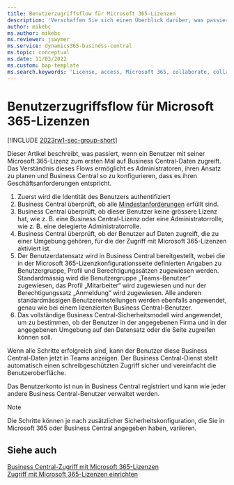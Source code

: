 ```yaml
---
title: Benutzerzugriffsflow für Microsoft 365-Lizenzen
description: 'Verschaffen Sie sich einen Überblick darüber, was passiert, wenn ein Benutzer mit seiner Microsoft 365-Lizenz zum ersten Mal auf Business Central-Daten zugreift.'
author: mikebc
ms.author: mikebc
ms.reviewer: jswymer
ms.service: dynamics365-business-central
ms.topic: conceptual
ms.date: 11/03/2022
ms.custom: bap-template
ms.search.keywords: 'License, access, Microsoft 365, collaborate, collaboration, Teams, Microsoft Teams'
---
```

# <a name="user-access-flow-for-microsoft-365-licenses"></a><a name="user-access-flow-for-microsoft-365-licenses"></a><a name="user-access-flow-for-microsoft-365-licenses"></a>Benutzerzugriffsflow für Microsoft 365-Lizenzen

[!INCLUDE [2023rw1-sec-group-short](includes/2023rw1-sec-group-short.md)]

Dieser Artikel beschreibt, was passiert, wenn ein Benutzer mit seiner Microsoft 365-Lizenz zum ersten Mal auf Business Central-Daten zugreift. Das Verständnis dieses Flows ermöglicht es Administratoren, ihren Ansatz zu planen und Business Central so zu konfigurieren, dass es ihren Geschäftsanforderungen entspricht.

1. Zuerst wird die Identität des Benutzers authentifiziert 
2. Business Central überprüft, ob alle [Mindestanforderungen](admin-access-with-m365-license.md#minimum-requirements) erfüllt sind.
3. Business Central überprüft, ob dieser Benutzer keine grössere Lizenz hat, wie z. B. eine Business Central-Lizenz oder eine Administratorrolle, wie z. B. eine delegierte Administratorrolle. 
4. Business Central überprüft, ob der Benutzer auf Daten zugreift, die zu einer Umgebung gehören, für die der Zugriff mit Microsoft 365-Lizenzen aktiviert ist. 
5. Der Benutzerdatensatz wird in Business Central bereitgestellt, wobei die in der Microsoft 365-Lizenzkonfigurationsseite definierten Angaben zu Benutzergruppe, Profil und Berechtigungssätzen zugewiesen werden. Standardmässig wird die Benutzergruppe „Teams-Benutzer“ zugewiesen, das Profil „Mitarbeiter“ wird zugewiesen und nur der Berechtigungssatz „Anmeldung“ wird zugewiesen. Alle anderen standardmässigen Benutzereinstellungen werden ebenfalls angewendet, genau wie bei einem lizenzierten Business Central-Benutzer. 
6. Das vollständige Business Central-Sicherheitsmodell wird angewendet, um zu bestimmen, ob der Benutzer in der angegebenen Firma und in der angegebenen Umgebung auf den Datensatz oder die Seite zugreifen können soll. 

Wenn alle Schritte erfolgreich sind, kann der Benutzer diese Business Central-Daten jetzt in Teams anzeigen. Der Business Central-Dienst stellt automatisch einen schreibgeschützten Zugriff sicher und vereinfacht die Benutzeroberfläche. 

Das Benutzerkonto ist nun in Business Central registriert und kann wie jeder andere Business Central-Benutzer verwaltet werden.

> [!NOTE]
> Die Schritte können je nach zusätzlicher Sicherheitskonfiguration, die Sie in Microsoft 365 oder Business Central angegeben haben, variieren.

## <a name="see-also"></a><a name="see-also"></a><a name="see-also"></a>Siehe auch

[Business Central-Zugriff mit Microsoft 365-Lizenzen](admin-access-with-m365-license.md#minimum-requirements)  
[Zugriff mit Microsoft 365-Lizenzen einrichten](admin-access-with-m365-license-setup.md)  
